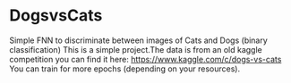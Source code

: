 # DogsvsCats
Simple FNN to discriminate between images of Cats and Dogs (binary classification)
This is a simple project.The data is from an old kaggle competition you can find it here: https://www.kaggle.com/c/dogs-vs-cats
You can train for more epochs (depending on your resources).
